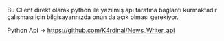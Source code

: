 Bu Client direkt olarak python ile yazılmış api tarafına bağlantı kurmaktadır çalışması için bilgisayarınızda onun da açık olması gerekiyor.

Python Api -> https://github.com/K4rdinal/News_Writer_api
